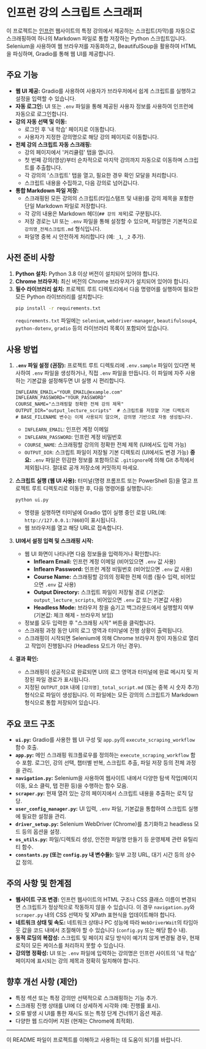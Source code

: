 # 인프런 강의 스크립트 스크래퍼

이 프로젝트는 [인프런](https://www.inflearn.com/) 웹사이트의 특정 강의에서 제공하는 스크립트(자막)를 자동으로 스크래핑하여 하나의 Markdown 파일로 통합 저장하는 Python 스크립트입니다. Selenium을 사용하여 웹 브라우저를 자동화하고, BeautifulSoup을 활용하여 HTML을 파싱하며, Gradio를 통해 웹 UI를 제공합니다.

## 주요 기능

-   **웹 UI 제공:** Gradio를 사용하여 사용자가 브라우저에서 쉽게 스크립트를 실행하고 설정을 입력할 수 있습니다.
-   **자동 로그인:** UI 또는 `.env` 파일을 통해 제공된 사용자 정보를 사용하여 인프런에 자동으로 로그인합니다.
-   **강의 자동 선택 및 이동:**
    -   로그인 후 '내 학습' 페이지로 이동합니다.
    -   사용자가 지정한 강의명으로 해당 강의 페이지로 이동합니다.
-   **전체 강의 스크립트 자동 스크래핑:**
    -   강의 페이지에서 '커리큘럼' 탭을 엽니다.
    -   첫 번째 강의(영상)부터 순차적으로 마지막 강의까지 자동으로 이동하며 스크립트를 추출합니다.
    -   각 강의의 '스크립트' 탭을 열고, 필요한 경우 확인 모달을 처리합니다.
    -   스크립트 내용을 수집하고, 다음 강의로 넘어갑니다.
-   **통합 Markdown 파일 저장:**
    -   스크래핑된 모든 강의의 스크립트(타임스탬프 및 내용)를 강의 제목을 포함한 단일 Markdown 파일로 저장합니다.
    -   각 강의 내용은 Markdown 헤더(`## 강의 제목`)로 구분됩니다.
    -   저장 경로는 UI 또는 `.env` 파일을 통해 설정할 수 있으며, 파일명은 기본적으로 `강의명_전체스크립트.md` 형식입니다.
    -   파일명 중복 시 안전하게 처리합니다 (예: `_1`, `_2` 추가).

## 사전 준비 사항

1.  **Python 설치:** Python 3.8 이상 버전이 설치되어 있어야 합니다.
2.  **Chrome 브라우저:** 최신 버전의 Chrome 브라우저가 설치되어 있어야 합니다.
3.  **필수 라이브러리 설치:**
    프로젝트 루트 디렉토리에서 다음 명령어를 실행하여 필요한 모든 Python 라이브러리를 설치합니다:
    ```bash
    pip install -r requirements.txt
    ```
    `requirements.txt` 파일에는 `selenium`, `webdriver-manager`, `beautifulsoup4`, `python-dotenv`, `gradio` 등의 라이브러리 목록이 포함되어 있습니다.

## 사용 방법

1.  **`.env` 파일 설정 (권장):**
    프로젝트 루트 디렉토리에 `.env.sample` 파일이 있다면 복사하여 `.env` 파일을 생성하거나, 직접 `.env` 파일을 만듭니다. 이 파일에 자주 사용하는 기본값을 설정해두면 UI 실행 시 편리합니다.
    ```dotenv
    INFLEARN_EMAIL="YOUR_EMAIL@example.com"
    INFLEARN_PASSWORD="YOUR_PASSWORD"
    COURSE_NAME="스크래핑할 정확한 전체 강의 제목"
    OUTPUT_DIR="output_lecture_scripts"  # 스크립트를 저장할 기본 디렉토리
    # BASE_FILENAME 변수는 이제 사용되지 않으며, 강의명 기반으로 자동 생성됩니다.
    ```
    -   `INFLEARN_EMAIL`: 인프런 계정 이메일
    -   `INFLEARN_PASSWORD`: 인프런 계정 비밀번호
    -   `COURSE_NAME`: 스크래핑할 강의의 정확한 전체 제목 (UI에서도 입력 가능)
    -   `OUTPUT_DIR`: 스크립트 파일이 저장될 기본 디렉토리 (UI에서도 변경 가능)
    **중요:** `.env` 파일은 민감한 정보를 포함하므로 `.gitignore`에 의해 Git 추적에서 제외됩니다. 절대로 공개 저장소에 커밋하지 마세요.

2.  **스크립트 실행 (웹 UI 사용):**
    터미널(명령 프롬프트 또는 PowerShell 등)을 열고 프로젝트 루트 디렉토리로 이동한 후, 다음 명령어를 실행합니다:
    ```bash
    python ui.py
    ```
    -   명령을 실행하면 터미널에 Gradio 앱이 실행 중인 로컬 URL(예: `http://127.0.0.1:7860`)이 표시됩니다.
    -   웹 브라우저를 열고 해당 URL로 접속합니다.

3.  **UI에서 설정 입력 및 스크래핑 시작:**
    -   웹 UI 화면이 나타나면 다음 정보들을 입력하거나 확인합니다:
        -   **Inflearn Email:** 인프런 계정 이메일 (비어있으면 `.env` 값 사용)
        -   **Inflearn Password:** 인프런 계정 비밀번호 (비어있으면 `.env` 값 사용)
        -   **Course Name:** 스크래핑할 강의의 정확한 전체 이름 (필수 입력, 비어있으면 `.env` 값 사용)
        -   **Output Directory:** 스크립트 파일이 저장될 경로 (기본값: `output_lecture_scripts`, 비어있으면 `.env` 값 또는 기본값 사용)
        -   **Headless Mode:** 브라우저 창을 숨기고 백그라운드에서 실행할지 여부 (기본값: 체크 해제 - 브라우저 보임)
    -   정보를 모두 입력한 후 "스크래핑 시작" 버튼을 클릭합니다.
    -   스크래핑 과정 동안 UI의 로그 영역과 터미널에 진행 상황이 출력됩니다.
    -   스크래핑이 시작되면 Selenium에 의해 Chrome 브라우저 창이 자동으로 열리고 작업이 진행됩니다 (Headless 모드가 아닌 경우).

4.  **결과 확인:**
    -   스크래핑이 성공적으로 완료되면 UI의 로그 영역과 터미널에 완료 메시지 및 저장된 파일 경로가 표시됩니다.
    -   지정된 `OUTPUT_DIR` 내에 `[강의명]_total_script.md` (또는 중복 시 숫자 추가) 형식으로 파일이 생성됩니다. 이 파일에는 모든 강의의 스크립트가 Markdown 형식으로 통합 저장되어 있습니다.

## 주요 코드 구조

-   **`ui.py`:** Gradio를 사용한 웹 UI 구성 및 `app.py`의 `execute_scraping_workflow` 함수 호출.
-   **`app.py`:** 메인 스크래핑 워크플로우를 정의하는 `execute_scraping_workflow` 함수 포함. 로그인, 강의 선택, 챕터별 반복, 스크립트 추출, 파일 저장 등의 전체 과정을 관리.
-   **`navigation.py`:** Selenium을 사용하여 웹사이트 내에서 다양한 탐색 작업(페이지 이동, 요소 클릭, 탭 전환 등)을 수행하는 함수 모음.
-   **`scraper.py`:** 현재 열려 있는 강의 페이지에서 스크립트 내용을 추출하는 로직 담당.
-   **`user_config_manager.py`:** UI 입력, `.env` 파일, 기본값을 통합하여 스크립트 실행에 필요한 설정을 관리.
-   **`driver_setup.py`:** Selenium WebDriver (Chrome)를 초기화하고 headless 모드 등의 옵션을 설정.
-   **`os_utils.py`:** 파일/디렉토리 생성, 안전한 파일명 만들기 등 운영체제 관련 유틸리티 함수.
-   **`constants.py` (또는 `config.py` 내 변수들):** 일부 고정 URL, 대기 시간 등의 상수 값 정의.

## 주의 사항 및 한계점

-   **웹사이트 구조 변경:** 인프런 웹사이트의 HTML 구조나 CSS 클래스 이름이 변경되면 스크립트가 정상적으로 작동하지 않을 수 있습니다. 이 경우 `navigation.py`와 `scraper.py` 내의 CSS 선택자 및 XPath 표현식을 업데이트해야 합니다.
-   **네트워크 상태 및 속도:** 네트워크 상태나 PC 성능에 따라 `WebDriverWait`의 타임아웃 값을 코드 내에서 조절해야 할 수 있습니다 (`config.py` 또는 해당 함수 내).
-   **동적 로딩의 복잡성:** 스크립트 및 페이지 로딩 방식이 예기치 않게 변경될 경우, 현재 로직이 모든 케이스를 처리하지 못할 수 있습니다.
-   **강의명 정확성:** UI 또는 `.env` 파일에 입력하는 강의명은 인프런 사이트의 '내 학습' 페이지에 표시되는 강의 제목과 정확히 일치해야 합니다.

## 향후 개선 사항 (제안)

-   특정 섹션 또는 특정 강의만 선택적으로 스크래핑하는 기능 추가.
-   스크래핑 진행 상태를 UI에 더 상세하게 시각화 (예: 진행률 표시).
-   오류 발생 시 UI를 통한 재시도 또는 특정 단계 건너뛰기 옵션 제공.
-   다양한 웹 드라이버 지원 (현재는 Chrome에 최적화).

---

이 README 파일이 프로젝트를 이해하고 사용하는 데 도움이 되기를 바랍니다. 